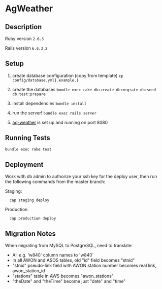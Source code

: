 # AgWeather

## Description

Ruby version `2.6.5`

Rails version `6.0.3.2`

## Setup

1. create database configuration (copy from template)
`cp config/database.yml{.example,}`

2. create the databases
`bundle exec rake db:create db:migrate db:seed db:test:prepare`

3. install dependencies
`bundle install`

4. run the server!
`bundle exec rails server`

5. [ag-weather](https://github.com/uwent/ag-weather) is set up and running on port 8080

## Running Tests
```bash
bundle exec rake test
```

## Deployment
Work with db admin to authorize your ssh key for the deploy user, then run the following commands from the master branch:

Staging:
```
  cap staging deploy
```

Production:
```
  cap production deploy
```

## Migration Notes
When migrating from MySQL to PostgreSQL, need to translate:

* All e.g. 'w840' column names to 'w840'
* In all AWON and ASOS tables, old "id" field becomes "stnid"
* "stnid" pseudo-link field with AWON station number becomes real link, awon_station_id
* "stations" table in AWS becomes "awon_stations"
* "theDate" and "theTime" become just "date" and "time"
